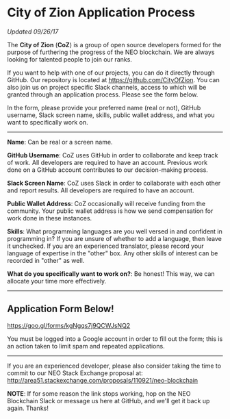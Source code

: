 # City of Zion Application Process
*Updated 09/26/17*

The **City of Zion** (**CoZ**) is a group of open source developers formed for the purpose of furthering the progress of the NEO blockchain. We are always looking for talented people to join our ranks. 

If you want to help with one of our projects, you can do it directly through GitHub. Our repository is located at https://github.com/CityOfZion. You can also join us on project specific Slack channels, access to which will be granted through an application process. Please see the form below.

In the form, please provide your preferred name (real or not), GitHub username, Slack screen name, skills, public wallet address, and what you want to specifically work on.

-------------------------------------------------------------------------------------------------------------------------------

**Name**: Can be real or a screen name. 

**GitHub Username**: CoZ uses GitHub in order to collaborate and keep track of work. All developers are required to have an account. Previous work done on a GitHub account contributes to our decision-making process.

**Slack Screen Name**: CoZ uses Slack in order to collaborate with each other and report results. All developers are required to have an account.

**Public Wallet Address**: CoZ occasionally will receive funding from the community. Your public wallet address is how we send compensation for work done in these instances.

**Skills**: What programming languages are you well versed in and confident in programming in? If you are unsure of whether to add a language, then leave it unchecked. If you are an experienced translator, please record your language of expertise in the "other" box. Any other skills of interest can be recorded in "other" as well.

**What do you specifically want to work on?**: Be honest! This way, we can allocate your time more effectively. 

-------------------------------------------------------------------------------------------------------------------------------

## Application Form Below!

https://goo.gl/forms/kgNgqs7j9QCWJsNQ2

You must be logged into a Google account in order to fill out the form; this is an action taken to limit spam and repeated applications.

-------------------------------------------------------------------------------------------------------------------------------

If you are an experienced developer, please also consider taking the time to commit to our NEO Stack Exchange proposal at: http://area51.stackexchange.com/proposals/110921/neo-blockchain

**NOTE**: If for some reason the link stops working, hop on the NEO Blockchain Slack or message us here at GitHub, and we'll get it back up again. Thanks!
